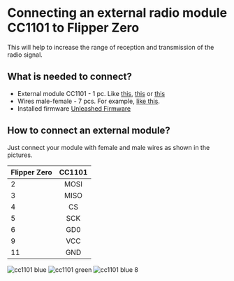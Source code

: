 # Connecting an external radio module СС1101 to Flipper Zero
This will help to increase the range of reception and transmission of the radio signal.

## What is needed to connect?
- External module CC1101 - 1 pc. Like [this](https://aliexpress.ru/item/1005002074380868.html), [this](https://aliexpress.ru/item/32853385011.html) or [this](https://aliexpress.ru/item/1005004166793032.html)
- Wires male-female - 7 pcs. For example, [like this](https://aliexpress.ru/item/32216818220.html).
- Installed firmware [Unleashed Firmware](https://github.com/DarkFlippers/unleashed-firmware)

## How to connect an external module?
Just connect your module with female and male wires as shown in the pictures.


| Flipper Zero  | СС1101        |
| ------------- |:-------------:| 
| 2 | MOSI | 
| 3 | MISO | 
| 4 | CS | 
| 5 | SCK | 
| 6 | GD0 | 
| 9 | VCC | 
| 11 | GND | 

![cc1101 blue](https://user-images.githubusercontent.com/10090793/216717733-8b48daef-86a9-4fe4-bd9a-96350c835e3f.png)
![cc1101 green](https://user-images.githubusercontent.com/10090793/216717931-77b1c72a-8bd6-481e-acf1-243eaf63ffb7.png)
![cc1101 blue 8](https://user-images.githubusercontent.com/10090793/216718023-d1e4aef2-6626-4ad2-b9b9-afedd2c5255a.png)

